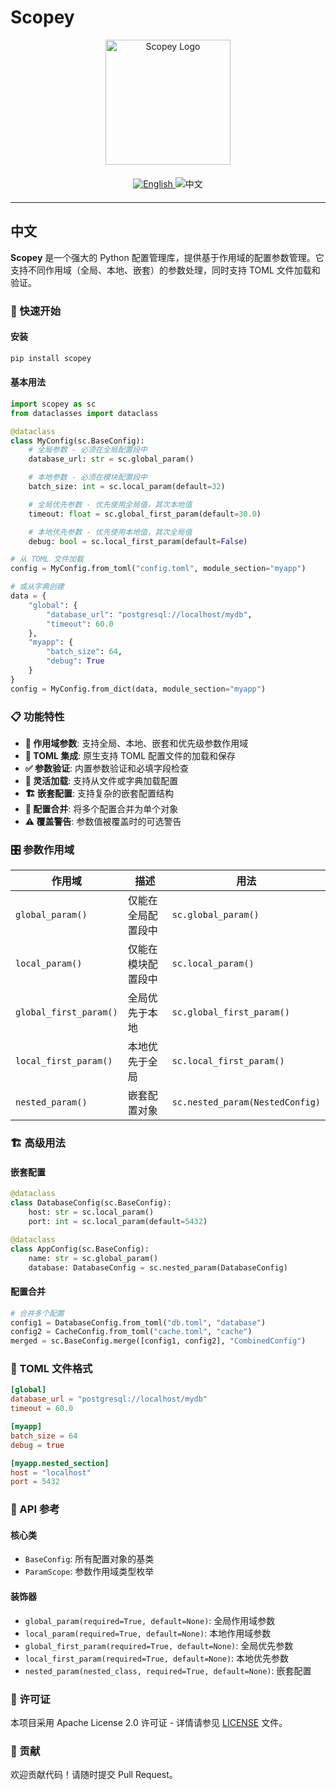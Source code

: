 # Scopey

<div align="center">
  <img src="assets/logo_1.png" alt="Scopey Logo" width="200"/>

  <!-- Language Toggle Badges -->
  <div style="margin: 20px 0;">
    <a href="README.md">
      <img src="https://img.shields.io/badge/Language-English-blue?style=for-the-badge&logo=googletranslate&logoColor=white" alt="English" />
    </a>
    <img src="https://img.shields.io/badge/Language-中文-red?style=for-the-badge&logo=googletranslate&logoColor=white" alt="中文" />
  </div>
</div>

---

## 中文

**Scopey** 是一个强大的 Python 配置管理库，提供基于作用域的配置参数管理。它支持不同作用域（全局、本地、嵌套）的参数处理，同时支持 TOML 文件加载和验证。

### 🚀 快速开始

#### 安装

```bash
pip install scopey
```

#### 基本用法

```python
import scopey as sc
from dataclasses import dataclass

@dataclass
class MyConfig(sc.BaseConfig):
    # 全局参数 - 必须在全局配置段中
    database_url: str = sc.global_param()

    # 本地参数 - 必须在模块配置段中
    batch_size: int = sc.local_param(default=32)

    # 全局优先参数 - 优先使用全局值，其次本地值
    timeout: float = sc.global_first_param(default=30.0)

    # 本地优先参数 - 优先使用本地值，其次全局值
    debug: bool = sc.local_first_param(default=False)

# 从 TOML 文件加载
config = MyConfig.from_toml("config.toml", module_section="myapp")

# 或从字典创建
data = {
    "global": {
        "database_url": "postgresql://localhost/mydb",
        "timeout": 60.0
    },
    "myapp": {
        "batch_size": 64,
        "debug": True
    }
}
config = MyConfig.from_dict(data, module_section="myapp")
```

### 📋 功能特性

- **🎯 作用域参数**: 支持全局、本地、嵌套和优先级参数作用域
- **📁 TOML 集成**: 原生支持 TOML 配置文件的加载和保存
- **✅ 参数验证**: 内置参数验证和必填字段检查
- **🔧 灵活加载**: 支持从文件或字典加载配置
- **🏗️ 嵌套配置**: 支持复杂的嵌套配置结构
- **🔄 配置合并**: 将多个配置合并为单个对象
- **⚠️ 覆盖警告**: 参数值被覆盖时的可选警告

### 🎛️ 参数作用域

| 作用域 | 描述 | 用法 |
|-------|------|------|
| `global_param()` | 仅能在全局配置段中 | `sc.global_param()` |
| `local_param()` | 仅能在模块配置段中 | `sc.local_param()` |
| `global_first_param()` | 全局优先于本地 | `sc.global_first_param()` |
| `local_first_param()` | 本地优先于全局 | `sc.local_first_param()` |
| `nested_param()` | 嵌套配置对象 | `sc.nested_param(NestedConfig)` |

### 🏗️ 高级用法

#### 嵌套配置

```python
@dataclass
class DatabaseConfig(sc.BaseConfig):
    host: str = sc.local_param()
    port: int = sc.local_param(default=5432)

@dataclass
class AppConfig(sc.BaseConfig):
    name: str = sc.global_param()
    database: DatabaseConfig = sc.nested_param(DatabaseConfig)
```

#### 配置合并

```python
# 合并多个配置
config1 = DatabaseConfig.from_toml("db.toml", "database")
config2 = CacheConfig.from_toml("cache.toml", "cache")
merged = sc.BaseConfig.merge([config1, config2], "CombinedConfig")
```

### 📄 TOML 文件格式

```toml
[global]
database_url = "postgresql://localhost/mydb"
timeout = 60.0

[myapp]
batch_size = 64
debug = true

[myapp.nested_section]
host = "localhost"
port = 5432
```

### 🔧 API 参考

#### 核心类
- `BaseConfig`: 所有配置对象的基类
- `ParamScope`: 参数作用域类型枚举

#### 装饰器
- `global_param(required=True, default=None)`: 全局作用域参数
- `local_param(required=True, default=None)`: 本地作用域参数
- `global_first_param(required=True, default=None)`: 全局优先参数
- `local_first_param(required=True, default=None)`: 本地优先参数
- `nested_param(nested_class, required=True, default=None)`: 嵌套配置

### 📝 许可证

本项目采用 Apache License 2.0 许可证 - 详情请参见 [LICENSE](LICENSE) 文件。

### 🤝 贡献

欢迎贡献代码！请随时提交 Pull Request。